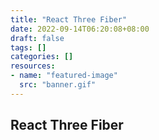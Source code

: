 ```yaml
---
title: "React Three Fiber"
date: 2022-09-14T06:20:08+08:00
draft: false
tags: []
categories: []
resources:
- name: "featured-image"
  src: "banner.gif"
---
```


## React Three Fiber

